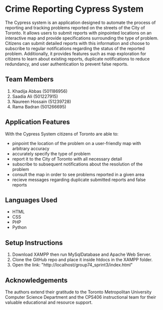 # Crime Reporting Cypress System

The Cypress system is an application designed to automate the process of reporting and tracking problems reported on the streets of the City of Toronto. It allows users to submit reports with pinpointed locations on an interactive map and provide specifications surrounding the type of problem. Citizens can submit detailed reports with this information and choose to subscribe to regular notifications regarding the status of the reported problem. Additionally, it provides features such as map exploration for citizens to learn about existing reports, duplicate notifications to reduce redundancy, and user authentication to prevent false reports. 

## Team Members 

1. Khadija Abbas (501186956)
2. Saadia Ali (501227915)
3. Naureen Hossain (51239728)
4. Rama Badran (501266695)

## Application Features

With the Cypress System citizens of Toronto are able to:
- pinpoint the location of the problem on a user-friendly map with arbitrary accuracy
- accurately specify the type of problem
- report it to the City of Toronto with all necessary detail
- subscribe to subsequent notifications about the resolution of the problem
- consult the map in order to see problems reported in a given area
- recieve messages regarding duplicate submitted reports and false reports

## Languages Used 

- HTML
- CSS
- PHP
- Python

## Setup Instructions 

1. Download XAMPP then run MySqlDatabase and Apache Web Server.
2. Clone the GitHub repo and place it inside htdocs in the XAMPP folder.
3. Open the link: "http://localhost/group74_sprint3/index.html"

## Acknowledgements

The authors extend their gratitude to the Toronto Metropolitan University Computer Science Department and the CPS406 instructional team for their valuable educational and resource support.





